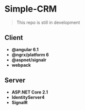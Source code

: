 # Simple-CRM

> This repo is still in development

## Client
- **@angular 6.1**
- **@ngrx/platform 6**
- **@aspnet/signalr**
- **webpack**
## Server
- **ASP.NET Core 2.1**
- **IdentityServer4**
- **SignalR**

